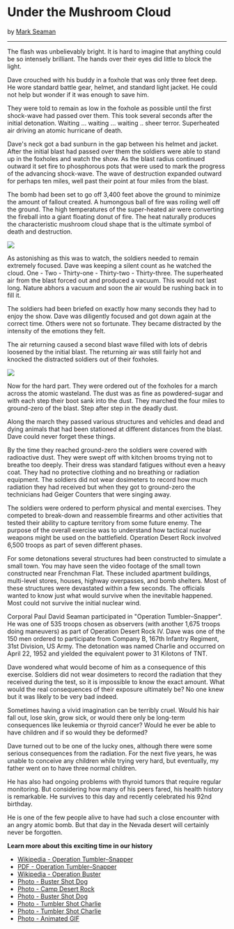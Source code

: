 # Under the Mushroom Cloud

by [Mark Seaman](https://markseaman.org)

---

The flash was unbelievably bright.  It is hard to imagine that anything could be
so intensely brilliant. The hands over their eyes did little to block the light.

Dave crouched with his buddy in a foxhole that was only three feet deep. He wore
standard battle gear, helmet, and standard light jacket.  He could not help but
wonder if it was enough to save him.

They were told to remain as low in the foxhole as possible until the first
shock-wave had passed over them.  This took several seconds after the
initial detonation.  Waiting … waiting … waiting .. sheer terror. Superheated
air driving an atomic hurricane of death.

Dave's neck got a bad sunburn in the gap between his helmet and jacket. After
the initial blast had passed over them the soldiers were able to stand up in the
foxholes and watch the show.  As the blast radius continued outward it set fire
to phosphorous pots that were used to mark the progress of the advancing 
shock-wave.  The wave of destruction expanded outward for perhaps ten miles, 
well past their point at four miles from the blast.

The bomb had been set to go off 3,400 feet above the ground to minimize the
amount of fallout created. A humongous ball of fire was roiling
well off the ground.  The high temperatures of the super-heated air were
converting the fireball into a giant floating donut of fire. The heat naturally
produces the characteristic mushroom cloud shape that is the ultimate symbol of
death and destruction.

![](img/Tscharli1.jpg)


As astonishing as this was to watch, the soldiers needed to remain extremely
focused. Dave was keeping a silent count as he watched the cloud.  One - Two -
Thirty-one - Thirty-two - Thirty-three. The superheated air from the blast 
forced out and produced a vacuum. This would not last long.  Nature abhors a 
vacuum and soon the air would be rushing back in to fill it.

The soldiers had been briefed on  exactly how many seconds they had to enjoy the
show.  Dave was diligently focused and got down again at the correct time.
Others were not so fortunate. They became distracted by the intensity of the
emotions they felt.

The air returning caused a second blast wave filled with lots of debris loosened by the initial blast. The returning air was still fairly
hot and knocked the distracted soldiers out of their foxholes.

![](img/Buster-Dog-500.jpg)


Now for the hard part. They were ordered out of the foxholes for a march across
the atomic wasteland. The dust was as fine as powdered-sugar and with each step
their boot sank into the dust. They marched the four miles to ground-zero of the
blast.  Step after step in the deadly dust.

Along the march they passed various structures and vehicles and dead and dying
animals that had been stationed at  different distances from the blast.  Dave
could never forget these things.

By the time they reached ground-zero the soldiers were covered with radioactive dust. They were
swept off with kitchen brooms trying not to breathe too deeply.  Their dress was
standard fatigues without even a heavy coat.  They had no protective clothing
and no breathing or radiation equipment.  The soldiers did not wear
dosimeters to record how much radiation they had received but when they got to
ground-zero the technicians had Geiger Counters that were singing away.

The soldiers were ordered to perform physical and mental exercises. They
competed to break-down and reassemble firearms and other activities that tested
their ability to capture territory from some future enemy. The purpose of the
overall exercise was to understand how tactical nuclear weapons might be used on
the battlefield.  Operation Desert Rock involved 6,500 troops as part of seven
different phases.

For some detonations several structures had been constructed to simulate a
small town.  You may have seen the video footage of the small town constructed
near Frenchman Flat. These included apartment buildings, multi-level stores,
houses, highway overpasses, and bomb shelters. Most of these structures were
devastated within a few seconds. The officials wanted to know just what would
survive when the inevitable happened. Most could not survive the initial nuclear
wind.

Corporal Paul David Seaman participated in "Operation Tumbler–Snapper". He was
one of 535 troops chosen as 
observers (with another 1,675 troops doing
maneuvers) as part of Operation Desert Rock IV.  Dave was one of the 150 men
ordered to participate from Company B, 167th Infantry Regiment, 31st Division, US Army.
The detonation was named Charlie and
occurred on April 22, 1952 and yielded the equivalent power to 31 Kilotons
of TNT.

Dave wondered what would become of him as a consequence of this exercise.
Soldiers did not wear dosimeters  to record the radiation that they received
during the test, so it is  impossible to know the exact amount. What would the
real consequences of their exposure ultimately be?  No one knew but it was
likely to be very bad indeed.

Sometimes having a vivid imagination can be terribly cruel. Would
his hair fall out, lose skin, grow sick, or would there only be long-term
consequences like leukemia or thyroid cancer?  Would he ever be able to have
children and if so would they be deformed?

Dave turned out to be one of the lucky ones, although there were some serious
consequences from the radiation.  For the next five years, he was
unable to conceive any children while trying very hard, but eventually, my father
went on to have three normal children.

He has also had ongoing problems with thyroid tumors that require regular monitoring.
But considering how many of his peers fared, his health history is remarkable.
He survives to this day and recently celebrated his 92nd birthday.

He is one of the few people alive to have had such a close encounter with an angry
atomic bomb. But that day in the Nevada desert will certainly never be
forgotten.


**Learn more about this exciting time in our history**

* [Wikipedia - Operation Tumbler–Snapper](https://en.wikipedia.org/wiki/Operation_Tumbler%E2%80%93Snapper)
* [PDF - Operation Tumbler–Snapper](http://www.dtra.mil/Portals/61/Documents/NTPR/1-Fact_Sheets/12_TUMBLER-SNAPPER.pdf)
* [Wikipedia - Operation Buster](https://en.wikipedia.org/wiki/Operation_Buster%E2%80%93Jangle)
* [Photo - Buster Shot Dog](img/Buster-Dog.jpg)
* [Photo - Camp Desert Rock](img/Camp_Desert_Rock.jpg)
* [Photo - Buster Shot Dog](img/Dog1.jpg)
* [Photo - Tumbler Shot Charlie](img/Tscharli1.jpg)
* [Photo - Tumbler Shot Charlie](img/Tscharli2.jpg)
* [Photo - Animated GIF](img/Bomba_atomica.gif)

